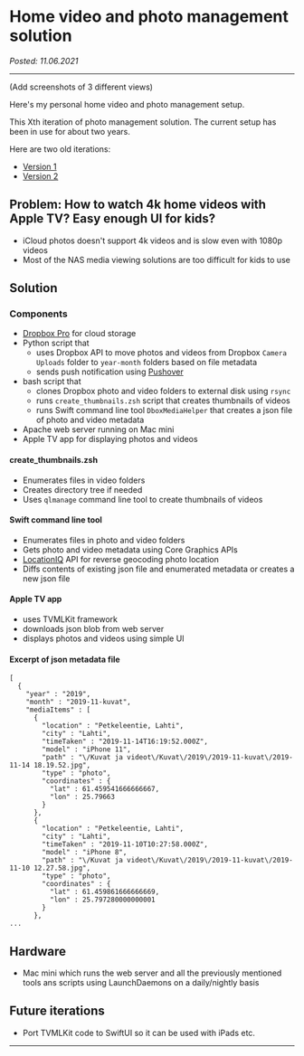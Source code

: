 # Home video and photo management solution

_Posted: 11.06.2021_

---

(Add screenshots of 3 different views)

Here's my personal home video and photo management setup.

This Xth iteration of photo management solution. The current setup has been in use for about two years.

Here are two old iterations:

- [Version 1](../archive/md/photo_management_v1.md)
- [Version 2](../archive/md/photo_management.md)

## Problem: How to watch 4k home videos with Apple TV? Easy enough UI for kids?

- iCloud photos doesn't support 4k videos and is slow even with 1080p videos
- Most of the NAS media viewing solutions are too difficult for kids to use

## Solution

### Components

- [Dropbox Pro](https://www.dropbox.com/upgrade) for cloud storage
- Python script that 
    - uses Dropbox API to move photos and videos from Dropbox `Camera Uploads` folder to `year-month` folders based on file metadata
    - sends push notification using [Pushover](https://pushover.net)
- bash script that 
    - clones Dropbox photo and video folders to external disk using `rsync`
    - runs `create_thumbnails.zsh` script that creates thumbnails of videos
    - runs Swift command line tool `DboxMediaHelper` that creates a json file of photo and video metadata
- Apache web server running on Mac mini
- Apple TV app for displaying photos and videos

#### create_thumbnails.zsh

- Enumerates files in video folders
- Creates directory tree if needed
- Uses `qlmanage` command line tool to create thumbnails of videos

#### Swift command line tool

- Enumerates files in photo and video folders
- Gets photo and video metadata using Core Graphics APIs
- [LocationIQ](https://locationiq.com) API for reverse geocoding photo location
- Diffs contents of existing json file and enumerated metadata or creates a new json file

#### Apple TV app

- uses TVMLKit framework
- downloads json blob from web server
- displays photos and videos using simple UI

#### Excerpt of json metadata file

```
[
  {
    "year" : "2019",
    "month" : "2019-11-kuvat",
    "mediaItems" : [
      {
        "location" : "Petkeleentie, Lahti",
        "city" : "Lahti",
        "timeTaken" : "2019-11-14T16:19:52.000Z",
        "model" : "iPhone 11",
        "path" : "\/Kuvat ja videot\/Kuvat\/2019\/2019-11-kuvat\/2019-11-14 18.19.52.jpg",
        "type" : "photo",
        "coordinates" : {
          "lat" : 61.459541666666667,
          "lon" : 25.79663
        }
      },
      {
        "location" : "Petkeleentie, Lahti",
        "city" : "Lahti",
        "timeTaken" : "2019-11-10T10:27:58.000Z",
        "model" : "iPhone 8",
        "path" : "\/Kuvat ja videot\/Kuvat\/2019\/2019-11-kuvat\/2019-11-10 12.27.58.jpg",
        "type" : "photo",
        "coordinates" : {
          "lat" : 61.459861666666669,
          "lon" : 25.797280000000001
        }
      },
...
```

## Hardware

- Mac mini which runs the web server and all the previously mentioned tools ans scripts using LaunchDaemons on a daily/nightly basis

## Future iterations

- Port TVMLKit code to SwiftUI so it can be used with iPads etc.

---
